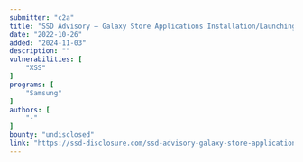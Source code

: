 ```yaml
---
submitter: "c2a"
title: "SSD Advisory – Galaxy Store Applications Installation/Launching without User Interaction"
date: "2022-10-26"
added: "2024-11-03"
description: ""
vulnerabilities: [
    "XSS"
]
programs: [
    "Samsung"
]
authors: [
    "-"
]
bounty: "undisclosed"
link: "https://ssd-disclosure.com/ssd-advisory-galaxy-store-applications-installation-launching-without-user-interaction/"
---
```




